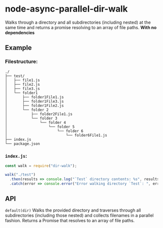 # node-async-parallel-dir-walk
Walks through a directory and all subdirectories (including nested) at the same time and returns a promise resolving to an array of file paths. **With no dependencies**

## Example

### Filestructure:
```
./
├── test/
│   ├── file1.js
│   ├── file2.js
│   ├── file3.js
│   └── folder1
│       ├── folder1File1.js
│       ├── folder1File3.js
│       ├── folder1File2.js
│       └── folder 2
│           ├── folder2File1.js
│           └── folder 3
│               └── folder 4
│                   └── folder 5
│                       └── folder 6
│                           └── folder6File1.js
├── index.js
└── package.json
```

### `index.js`:
```js
const walk = require("dir-walk");

walk("./test")
  .then(results => console.log("`Test` directory contents: %s", results.join(", "))
  .catch(error => console.error("Error walking directory `Test`: ", error);
```

## API
`default(dir)`
Walks the provided directory and traverses through all subdirectories (including those nested) and collects filenames in a parallel fashion. Returns a Promise that resolves to an array of file paths.
